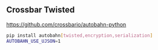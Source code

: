## Crossbar Twisted

https://github.com/crossbario/autobahn-python


```bash
pip install autobahn[twisted,encryption,serialization]
AUTOBAHN_USE_UJSON=1
```